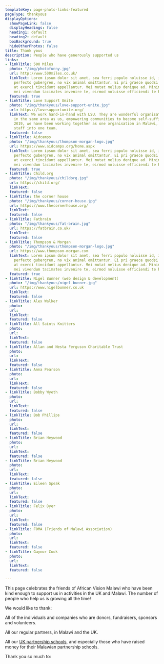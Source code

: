 ```yaml
---
templateKey: page-photo-links-featured
pageType: thankyous
displayOptions:
  showPageLink: false
  displayHeadings: false
  heading1: default
  heading2: default
  boxBackground: true
  hideOtherPhotos: false
title: Thank yous
description: People who have generously supported us
links:
- linkTitle: 500 Miles
  photo: "/img/photofunny.jpg"
  url: http://www.500miles.co.uk/
  linkText: Lorem ipsum dolor sit amet, sea ferri populo noluisse id, in mea nostrum
    perfecto gubergren, no vix animal omittantur. Ei pri graece quodsi placerat, est
    at exerci tincidunt appellantur. Mei mutat melius denique ad. Minim error ea has,
    mei vivendum tacimates invenire te, eirmod noluisse efficiendi te his.
  featured: true
- linkTitle: Love Support Unite
  photo: "/img/thankyous/love-support-unite.jpg"
  url: https://lovesupportunite.org/
  linkText: We work hand-in-hand with LSU. They are wonderful organisation working
    in the same area as us, empowering communities to become self-sufficient. Since
    2019, we have been working together as one organisation in Malawi, merging the
    staff into one team.
  featured: false
- linkTitle: Aidcamps
  photo: "/img/thankyous/thompson-morgan-logo.jpg"
  url: https://www.aidcamps.org/home.aspx
  linkText: Lorem ipsum dolor sit amet, sea ferri populo noluisse id, in mea nostrum
    perfecto gubergren, no vix animal omittantur. Ei pri graece quodsi placerat, est
    at exerci tincidunt appellantur. Mei mutat melius denique ad. Minim error ea has,
    mei vivendum tacimates invenire te, eirmod noluisse efficiendi te his.
  featured: true
- linkTitle: Child.org
  photo: "/img/thankyous/childorg.jpg"
  url: https://child.org/
  linkText: 
  featured: false
- linkTitle: the corner house
  photo: "/img/thankyous/corner-house.jpg"
  url: https://www.thecornerhouse.org/
  linkText: 
  featured: false
- linkTitle: Fatbrain
  photo: "/img/thankyous/fat-brain.jpg"
  url: https://fatbrain.co.uk/
  linkText: 
  featured: false
- linkTitle: Thompson & Morgan
  photo: "/img/thankyous/thompson-morgan-logo.jpg"
  url: https://www.thompson-morgan.com
  linkText: Lorem ipsum dolor sit amet, sea ferri populo noluisse id, in mea nostrum
    perfecto gubergren, no vix animal omittantur. Ei pri graece quodsi placerat, est
    at exerci tincidunt appellantur. Mei mutat melius denique ad. Minim error ea has,
    mei vivendum tacimates invenire te, eirmod noluisse efficiendi te his.
  featured: true
- linkTitle: Nigel Bunner (web design & development)
  photo: "/img/thankyous/nigel-bunner.jpg"
  url: https://www.nigelbunner.co.uk
  linkText: 
  featured: false
- linkTitle: Alex Walker
  photo: 
  url: 
  linkText: 
  featured: false
- linkTitle: All Saints Knitters
  photo: 
  url: 
  linkText: 
  featured: false
- linkTitle: Allan and Nesta Ferguson Charitable Trust
  photo: 
  url: 
  linkText: 
  featured: false
- linkTitle: Anna Pearson
  photo: 
  url: 
  linkText: 
  featured: false
- linkTitle: Bobby Wyeth
  photo: 
  url: 
  linkText: 
  featured: false
- linkTitle: Bob Phillips
  photo: 
  url: 
  linkText: 
  featured: false
- linkTitle: Brian Heywood
  photo: 
  url: 
  linkText: 
  featured: false
- linkTitle: Brian Heywood
  photo: 
  url: 
  linkText: 
  featured: false
- linkTitle: Eileen Speak
  photo: 
  url: 
  linkText: 
  featured: false
- linkTitle: Felix Dyer
  photo: 
  url: 
  linkText: 
  featured: false
- linkTitle: FOMA (Friends of Malawi Association)
  photo: 
  url: 
  linkText: 
  featured: false
- linkTitle: Gaynor Cook
  photo: 
  url: 
  linkText: 
  featured: false

---
```

This page celebrates the friends of African Vision Malawi who have been kind enough to support us in activities in the UK and Malawi. The number of people who help us is growing all the time!

We would like to thank:

All of the individuals and companies who are donors, fundraisers, sponsors and volunteers.

All our regular partners, in Malawi and the UK.

All our [UK partnership schools](https://www.africanvision.org.uk/projects/school-partnerships/#schools), and especially those who have raised money for their Malawian partnership schools.

Thank you so much to: